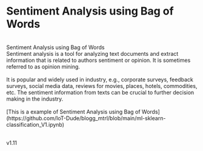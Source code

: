# Sentiment Analysis using Bag of Words

<br>
Sentiment Analysis using Bag of Words
<br>Sentiment analysis is a tool for analyzing text documents and extract information that is related to authors sentiment or opinion. It is sometimes referred to as opinion mining.
<br>
<br>
It is popular and widely used in industry, e.g., corporate surveys, feedback surveys, social media data, reviews for movies, places, hotels, commodities, etc.
The sentiment information from texts can be crucial to further decision making in the industry.
<br>
<br>
[This is a example of Sentiment Analysis using Bag of Words](https://github.com/IoT-Dude/blogg_mtrl/blob/main/ml-sklearn-classification_V1.ipynb)
<br>
<br>


v1.11
